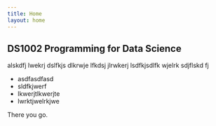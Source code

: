 ```yaml
---
title: Home
layout: home
---
```


## DS1002 Programming for Data Science

alskdfj lwekrj dslfkjs dlkrwje lfkdsj jlrwkerj lsdfkjsdlfk wjelrk sdjflskd fj

- asdfasdfasd
- sldfkjwerf
- lkwerjtlkwerjte
- lwrktjwelrkjwe

There you go.

